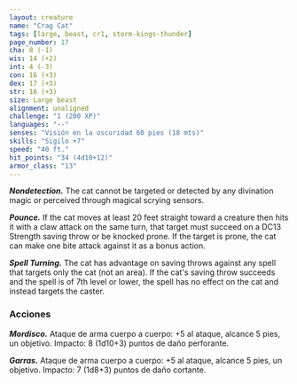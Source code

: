 ```yaml
---
layout: creature
name: "Crag Cat"
tags: [large, beast, cr1, storm-kings-thunder]
page_number: 17
cha: 8 (-1)
wis: 14 (+2)
int: 4 (-3)
con: 16 (+3)
dex: 17 (+3)
str: 16 (+3)
size: Large beast
alignment: unaligned
challenge: "1 (200 XP)"
languages: "--"
senses: "Visión en la oscuridad 60 pies (18 mts)"
skills: "Sigilo +7"
speed: "40 ft."
hit_points: "34 (4d10+12)"
armor_class: "13"
---
```


***Nondetection.*** The cat cannot be targeted or detected by any divination magic or perceived through magical scrying sensors.

***Pounce.*** If the cat moves at least 20 feet straight toward a creature then hits it with a claw attack on the same turn, that target must succeed on a DC13 Strength saving throw or be knocked prone.  If the target is prone, the cat can make one bite attack against it as a bonus action.

***Spell Turning.*** The cat has advantage on saving throws against any spell that targets only the cat (not an area). If the cat's saving throw succeeds and the spell is of 7th level or lower, the spell has no effect on the cat and instead targets the caster.

### Acciones

***Mordisco.*** Ataque de arma cuerpo a cuerpo: +5 al ataque, alcance 5 pies, un objetivo. Impacto: 8 (1d10+3) puntos de daño perforante.

***Garras.*** Ataque de arma cuerpo a cuerpo: +5 al ataque, alcance 5 pies, un objetivo. Impacto: 7 (1d8+3) puntos de daño cortante.
